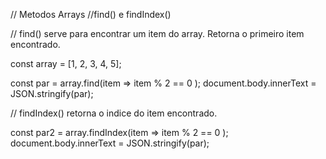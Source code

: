 
// Metodos Arrays
//find() e findIndex()

// find() serve para encontrar um item do array. Retorna o primeiro item encontrado.



const array = [1, 2, 3, 4, 5];

const par = array.find(item => item % 2 == 0 );
document.body.innerText = JSON.stringify(par);


// findIndex() retorna o indice do item encontrado.

const par2 = array.findIndex(item => item % 2 == 0 );
document.body.innerText = JSON.stringify(par);
